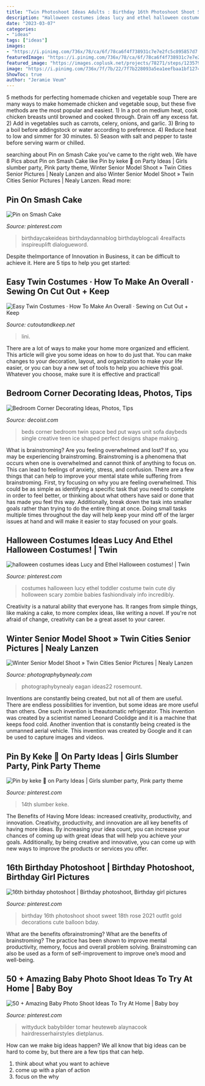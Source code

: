 ```yaml
---
title: "Twin Photoshoot Ideas Adults : Birthday 16th Photoshoot Shoot Sweet 18th Rose 2021 Outfit Gold Decorations Cute Balloon Bday"
description: "Halloween costumes ideas lucy and ethel halloween costumes!"
date: "2023-03-07"
categories:
- "ideas"
tags: ["ideas"]
images:
- "https://i.pinimg.com/736x/78/ca/6f/78ca6f4f738931c7e7e2fc5c895857d7.jpg"
featuredImage: "https://i.pinimg.com/736x/78/ca/6f/78ca6f4f738931c7e7e2fc5c895857d7.jpg"
featured_image: "https://images.coplusk.net/projects/78271/steps/123579/full_DSC01267.jpg"
image: "https://i.pinimg.com/736x/7f/7b/22/7f7b228093a5ea1eefbaa1bf12742045.jpg"
ShowToc: true
author: "Jeramie Veum"
---
```



5 methods for perfecting homemade chicken and vegetable soup
There are many ways to make homemade chicken and vegetable soup, but these five methods are the most popular and easiest. 1) In a pot on medium heat, cook chicken breasts until browned and cooked through. Drain off any excess fat. 2) Add in vegetables such as carrots, celery, onions, and garlic. 3) Bring to a boil before addingstock or water according to preference. 4) Reduce heat to low and simmer for 30 minutes. 5) Season with salt and pepper to taste before serving warm or chilled.

	

		
searching about Pin on Smash Cake you've came to the right web. We have 8 Pics about Pin on Smash Cake like Pin by keke 💋 on Party Ideas | Girls slumber party, Pink party theme, Winter Senior Model Shoot » Twin Cities Senior Pictures | Nealy Lanzen and also Winter Senior Model Shoot » Twin Cities Senior Pictures | Nealy Lanzen. Read more:
		
    
## Pin On Smash Cake

<img loading=lazy src="https://i.pinimg.com/736x/05/9c/6c/059c6c6fa3b9be5f2fe1b66264a6e3c0.jpg" onerror="this.onerror=null;this.src='https://tse4.mm.bing.net/th?id=OIP.MBm8QGDY2iWksi9AO1uQLAHaFZ&amp;pid=15.1';" alt="Pin on Smash Cake">

_Source: pinterest.com_

>birthdaycakeideas birthdaydannablog birthdayblogcali 4realfacts inspireuplift dialogueword. 

	

Despite theImportance of Innovation in Business, it can be difficult to achieve it. Here are 5 tips to help you get started: 

    
## Easy Twin Costumes · How To Make An Overall · Sewing On Cut Out + Keep

<img loading=lazy src="https://images.coplusk.net/projects/78271/steps/123579/full_DSC01267.jpg" onerror="this.onerror=null;this.src='https://tse3.mm.bing.net/th?id=OIP.5isVvEUauP7pPGHhlpQcVgHaLH&amp;pid=15.1';" alt="Easy Twin Costumes · How To Make An Overall · Sewing on Cut Out + Keep">

_Source: cutoutandkeep.net_

>lini. 

	

There are a lot of ways to make your home more organized and efficient. This article will give you some ideas on how to do just that. You can make changes to your decoration, layout, and organization to make your life easier, or you can buy a new set of tools to help you achieve this goal. Whatever you choose, make sure it is effective and practical!

    
## Bedroom Corner Decorating Ideas, Photos, Tips

<img loading=lazy src="http://cdn.decoist.com/wp-content/uploads/2014/07/Small-teen-girls-bedroom-makes-perfect-use-of-the-corner-space.jpg" onerror="this.onerror=null;this.src='https://tse4.mm.bing.net/th?id=OIP.KZbwk3Ga7T1ZE5PQMuV5VQHaE6&amp;pid=15.1';" alt="Bedroom Corner Decorating Ideas, Photos, Tips">

_Source: decoist.com_

>beds corner bedroom twin space bed put ways unit sofa daybeds single creative teen ice shaped perfect designs shape making. 

	

What is brainstroming?
Are you feeling overwhelmed and lost? If so, you may be experiencing brainstroming. Brainstroming is a phenomena that occurs when one is overwhelmed and cannot think of anything to focus on. This can lead to feelings of anxiety, stress, and confusion. There are a few things that can help to improve your mental state while suffering from brainstroming. First, try focusing on why you are feeling overwhelmed. This could be as simple as identifying a specific task that you need to complete in order to feel better, or thinking about what others have said or done that has made you feel this way. Additionally, break down the task into smaller goals rather than trying to do the entire thing at once. Doing small tasks multiple times throughout the day will help keep your mind off of the larger issues at hand and will make it easier to stay focused on your goals.

    
## Halloween Costumes Ideas Lucy And Ethel Halloween Costumes! | Twin

<img loading=lazy src="https://i.pinimg.com/736x/7f/7b/22/7f7b228093a5ea1eefbaa1bf12742045.jpg" onerror="this.onerror=null;this.src='https://tse2.mm.bing.net/th?id=OIP.huRhaE_7hsrLQhxttKfKVAHaNM&amp;pid=15.1';" alt="halloween costumes ideas Lucy and Ethel Halloween costumes! | Twin">

_Source: pinterest.com_

>costumes halloween lucy ethel toddler costume twin cute diy holloween scary zombie babies fashiondivaly info incredibly. 

	

Creativity is a natural ability that everyone has. It ranges from simple things, like making a cake, to more complex ideas, like writing a novel. If you're not afraid of change, creativity can be a great asset to your career.

    
## Winter Senior Model Shoot » Twin Cities Senior Pictures | Nealy Lanzen

<img loading=lazy src="https://www.photographybynealy.com/seniors/wp-content/uploads/2016/02/29-1140-post/eagan-apple-valley-rosemount-senior-picture-ideas22.jpg" onerror="this.onerror=null;this.src='https://tse2.mm.bing.net/th?id=OIP.7cKLFm8ZE3azwaHFrNnz-AHaLH&amp;pid=15.1';" alt="Winter Senior Model Shoot » Twin Cities Senior Pictures | Nealy Lanzen">

_Source: photographybynealy.com_

>photographybynealy eagan ideas22 rosemount. 

	

Inventions are constantly being created, but not all of them are useful. There are endless possibilities for invention, but some ideas are more useful than others. One such invention is theautomatic refrigerator. This invention was created by a scientist named Leonard Coolidge and it is a machine that keeps food cold. Another invention that is constantly being created is the unmanned aerial vehicle. This invention was created by Google and it can be used to capture images and videos.

    
## Pin By Keke 💋 On Party Ideas | Girls Slumber Party, Pink Party Theme

<img loading=lazy src="https://i.pinimg.com/736x/78/ca/6f/78ca6f4f738931c7e7e2fc5c895857d7.jpg" onerror="this.onerror=null;this.src='https://tse4.mm.bing.net/th?id=OIP.61XxNesL14nSXuzTzAdKzgHaJ4&amp;pid=15.1';" alt="Pin by keke 💋 on Party Ideas | Girls slumber party, Pink party theme">

_Source: pinterest.com_

>14th slumber keke. 

	

The Benefits of Having More Ideas: increased creativity, productivity, and innovation.
Creativity, productivity, and innovation are all key benefits of having more ideas. By increasing your idea count, you can increase your chances of coming up with great ideas that will help you achieve your goals. Additionally, by being creative and innovative, you can come up with new ways to improve the products or services you offer.

    
## 16th Birthday Photoshoot | Birthday Photoshoot, Birthday Girl Pictures

<img loading=lazy src="https://i.pinimg.com/736x/3c/24/1e/3c241e948b41a762cfedccb1187ef4a9.jpg" onerror="this.onerror=null;this.src='https://tse2.mm.bing.net/th?id=OIP.MFm4vQ_vPNdWBz7dzqwH8wHaKv&amp;pid=15.1';" alt="16th birthday photoshoot | Birthday photoshoot, Birthday girl pictures">

_Source: pinterest.com_

>birthday 16th photoshoot shoot sweet 18th rose 2021 outfit gold decorations cute balloon bday. 

	

What are the benefits ofbrainstroming?
What are the benefits of brainstroming? The practice has been shown to improve mental productivity, memory, focus and overall problem solving. Brainstroming can also be used as a form of self-improvement to improve one’s mood and well-being.

    
## 50 + Amazing Baby Photo Shoot Ideas To Try At Home | Baby Boy

<img loading=lazy src="https://i.pinimg.com/736x/62/43/de/6243de31e801cee4cfe834b5828b9c76.jpg" onerror="this.onerror=null;this.src='https://tse1.mm.bing.net/th?id=OIP.gwbHFrwQ6XgqOns5zv1YkgHaJ4&amp;pid=15.1';" alt="50 + Amazing Baby Photo Shoot Ideas To Try At Home | Baby boy">

_Source: pinterest.com_

>wittyduck babybilder tomar heuteweb alaynacook hairdresserhairstyles dietplanus. 

	

How can we make big ideas happen?
We all know that big ideas can be hard to come by, but there are a few tips that can help. 
1. think about what you want to achieve 
2. come up with a plan of action 
3. focus on the why 


